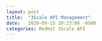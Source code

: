 ```yaml
---
layout: post
title:  "3Scale API Management"
date:   2020-09-15 20:23:00 -0500
categories: RedHat 3Scale API
---
```

